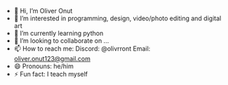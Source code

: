 - 👋 Hi, I’m Oliver Onut
- 👀 I’m interested in programming, design, video/photo editing and digital art
- 🌱 I’m currently learning python
- 💞️ I’m looking to collaborate on ...
- 📫 How to reach me: Discord: @olivrront Email: oliver.onut123@gmail.com
- 😄 Pronouns: he/him
- ⚡ Fun fact: I teach myself
